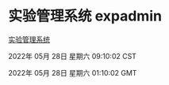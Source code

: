 # 实验管理系统 expadmin
[实验管理系统](http://59.174.26.83:56808/expadmin-782313d2-e1b1-4ea7-932e-3a55e6a1a4d0/)

2022年 05月 28日 星期六 09:10:02 CST

2022年 05月 28日 星期六 01:10:02 GMT
